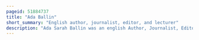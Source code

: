 ```yaml
---
pageid: 51884737
title: "Ada Ballin"
short_summary: "English author, journalist, editor, and lecturer"
description: "Ada Sarah Ballin was an english Author, Journalist, Editor, and Lecturer. She was the Editor and Proprietor of the Magazines Baby, Womanhood and Playtime, and published Articles and Books on Health, Child Care, and Dress Reform."
---
```

